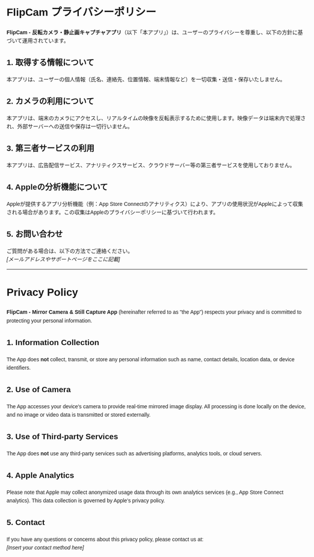 
<body style="max-width: 800px; margin: auto; padding: 2em; font-family: sans-serif; line-height: 1.6;">
  <h1>FlipCam プライバシーポリシー</h1>
  <p><strong>FlipCam - 反転カメラ・静止画キャプチャアプリ</strong>（以下「本アプリ」）は、ユーザーのプライバシーを尊重し、以下の方針に基づいて運用されています。</p>

  <h2>1. 取得する情報について</h2>
  <p>本アプリは、ユーザーの個人情報（氏名、連絡先、位置情報、端末情報など）を一切収集・送信・保存いたしません。</p>

  <h2>2. カメラの利用について</h2>
  <p>本アプリは、端末のカメラにアクセスし、リアルタイムの映像を反転表示するために使用します。映像データは端末内で処理され、外部サーバーへの送信や保存は一切行いません。</p>

  <h2>3. 第三者サービスの利用</h2>
  <p>本アプリは、広告配信サービス、アナリティクスサービス、クラウドサーバー等の第三者サービスを使用しておりません。</p>

  <h2>4. Appleの分析機能について</h2>
  <p>Appleが提供するアプリ分析機能（例：App Store Connectのアナリティクス）により、アプリの使用状況がAppleによって収集される場合があります。この収集はAppleのプライバシーポリシーに基づいて行われます。</p>

  <h2>5. お問い合わせ</h2>
  <p>ご質問がある場合は、以下の方法でご連絡ください。<br>
  <em>[メールアドレスやサポートページをここに記載]</em></p>

  <hr>

  <h1>Privacy Policy</h1>
  <p><strong>FlipCam - Mirror Camera & Still Capture App</strong> (hereinafter referred to as "the App") respects your privacy and is committed to protecting your personal information.</p>

  <h2>1. Information Collection</h2>
  <p>The App does <strong>not</strong> collect, transmit, or store any personal information such as name, contact details, location data, or device identifiers.</p>

  <h2>2. Use of Camera</h2>
  <p>The App accesses your device's camera to provide real-time mirrored image display. All processing is done locally on the device, and no image or video data is transmitted or stored externally.</p>

  <h2>3. Use of Third-party Services</h2>
  <p>The App does <strong>not</strong> use any third-party services such as advertising platforms, analytics tools, or cloud servers.</p>

  <h2>4. Apple Analytics</h2>
  <p>Please note that Apple may collect anonymized usage data through its own analytics services (e.g., App Store Connect analytics). This data collection is governed by Apple’s privacy policy.</p>

  <h2>5. Contact</h2>
  <p>If you have any questions or concerns about this privacy policy, please contact us at:<br>
  <em>[Insert your contact method here]</em></p>
</body>
</html>
